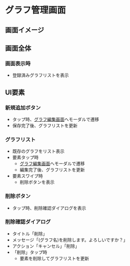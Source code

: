 # グラフ管理画面

## 画面イメージ



## 画面全体

### 画面表示時
- 登録済みグラフリストを表示

## UI要素

### 新規追加ボタン
- タップ時、[グラフ編集画面](./グラフ編集画面.md)へモーダルで遷移
- 保存完了後、グラフリストを更新

### グラフリスト
- 既存のグラフをリスト表示
- 要素タップ時
  - [グラフ編集画面](./グラフ編集画面.md)へモーダルで遷移
  - 編集完了後、グラフリストを更新
- 要素スワイプ時
  - 削除ボタンを表示

### 削除ボタン
- タップ時、削除確認ダイアログを表示

### 削除確認ダイアログ
- タイトル「削除」
- メッセージ「(グラフ名)を削除します。よろしいですか？」
- アクション「キャンセル」「削除」
- 「削除」タップ時
  - 要素を削除してグラフリストを更新